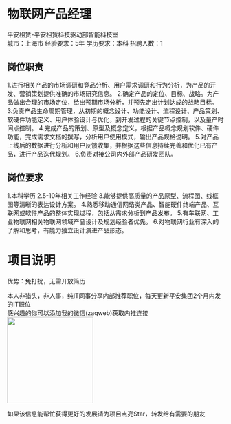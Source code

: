 # 物联网产品经理
平安租赁-平安租赁科技驱动部智能科技室  
城市：上海市 经验要求：5年 学历要求：本科  招聘人数：1

## 岗位职责
1.进行相关产品的市场调研和竞品分析、用户需求调研和行为分析，为产品的开发、营销策划提供准确的市场研究信息。
 2.确定产品的定位、目标、战略。为产品做出合理的市场定位，给出预期市场分析，并预先定出计划达成的战略目标。
 3.负责产品生命周期管理，从初期的概念设计、功能设计、流程设计、产品策划、软硬件功能定义、用户体验设计与优化，到开发过程的关键节点控制，以及量产时间点控制。
 4.完成产品的策划、原型及概念定义，根据产品概念规划软件、硬件功能，完成需求文档的撰写，分析用户使用模式，输出产品规格说明。
 5.对产品上线后的数据进行分析和用户反馈收集，并根据这些信息持续完善和优化已有产品，进行产品迭代规划。
 6.负责对接公司内外部产品研发团队。

## 岗位要求
1.本科学历
 2.5-10年相关工作经验
 3.能够提供高质量的产品原型、流程图、线框图等清晰的表达设计方案。
 4.熟悉移动通信网络类产品、智能硬件终端产品、互联网或软件产品的整体实现过程，包括从需求分析到产品发布。
 5.有车联网、工业物联网相关物联网领域产品设计及规划经验者优先。
 6.对物联网行业有深入的了解和思考，有能力独立设计演进产品形态。

# 项目说明

优势：免打扰，无需开放简历

本人非猎头，非人事，纯IT同事分享内部推荐职位，每天更新平安集团2个月内发的IT职位  
感兴趣的你可以添加我的微信(zaqweb)获取内推连接  
<img src="https://github.com/zaqweb/PA-IT-JOBS/blob/master/WechatICode.jpeg"  height="200" width="200">

如果该信息能帮忙获得更好的发展请为项目点亮Star，转发给有需要的朋友




